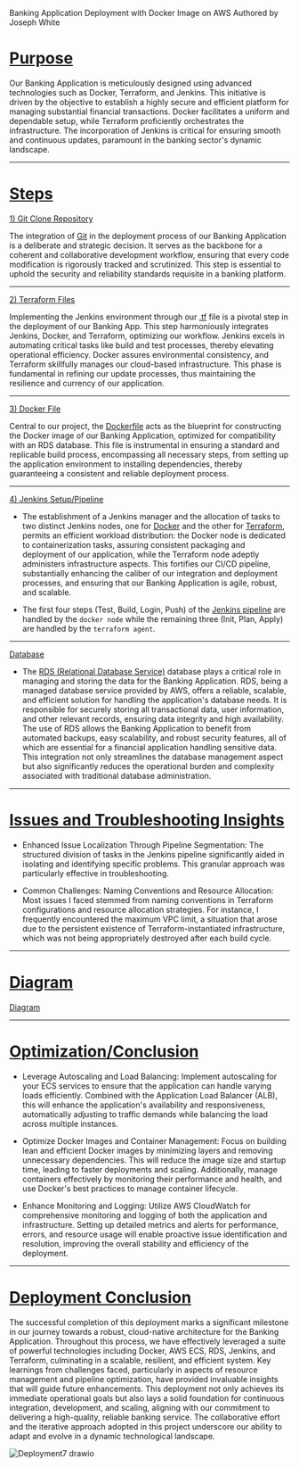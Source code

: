 Banking Application Deployment with Docker Image on AWS
Authored by Joseph White
# <ins>Purpose</ins>

Our Banking Application is meticulously designed using advanced technologies such as Docker, Terraform, and Jenkins. This initiative is driven by the objective to establish a highly secure and efficient platform for managing substantial financial transactions. Docker facilitates a uniform and dependable setup, while Terraform proficiently orchestrates the infrastructure. The 
incorporation of Jenkins is critical for ensuring smooth and continuous updates, paramount in the banking sector's dynamic landscape.
__________________
# <ins> Steps </ins>

<ins>1) Git Clone Repository</ins>

The integration of [Git](https://github.com/z0sun/runit/blob/main/gitclone.md) in the deployment process of our Banking Application is a deliberate and strategic decision. It serves as the backbone for a coherent and collaborative development workflow, ensuring that every code modification is rigorously tracked and scrutinized. This step is essential to uphold the security and reliability standards requisite in a banking platform.
____________________
<ins>2) Terraform Files</ins>

Implementing the Jenkins environment through our [.tf](https://github.com/z0sun/Deployment7/blob/main/intTerraform/jenkinsdocterra.tf) file is a pivotal step in the deployment of our Banking App. This step harmoniously integrates Jenkins, Docker, and Terraform, optimizing our workflow. Jenkins excels in automating critical tasks like build and test processes, thereby elevating operational efficiency. Docker assures environmental consistency, and Terraform skillfully manages our cloud-based infrastructure. This phase is fundamental in refining our update processes, thus maintaining the resilience and currency of our application.
_______________
<ins>3) Docker File</ins>

Central to our project, the [Dockerfile](https://github.com/z0sun/Deployment7/blob/main/dockerfile) acts as the blueprint for constructing the Docker image of our Banking Application, optimized for compatibility with an RDS database. This file is instrumental in ensuring a standard and replicable build process, encompassing all necessary steps, from setting up the application environment to installing dependencies, thereby guaranteeing a consistent and reliable deployment process.
_________________
<ins>4) Jenkins Setup/Pipeline</ins>

- The establishment of a Jenkins manager and the allocation of tasks to two distinct Jenkins nodes, one for [Docker](https://github.com/z0sun/Deployment7/blob/main/Docker%20Agent.png) and the other for [Terraform](https://github.com/z0sun/Deployment7/blob/main/Terraform%20Agent.png), permits an efficient workload distribution: the Docker node is dedicated to containerization tasks, assuring consistent packaging and deployment of our application, while the Terraform node adeptly administers infrastructure aspects. This fortifies our CI/CD pipeline, substantially enhancing the caliber of our integration and deployment processes, and ensuring that our Banking Application is agile, robust, and scalable.

- The first four steps (Test, Build, Login, Push) of the [Jenkins pipeline](https://github.com/z0sun/Deployment7/blob/main/Build%20Stages.png) are handled by the `docker node` while the remaining three (Init, Plan, Apply) are handled by the `terraform agent`.
_________________

<ins>Database</ins> 

- The [RDS (Relational Database Service)](https://github.com/z0sun/Deployment7/blob/main/database.py) database plays a critical role in managing and storing the data for the Banking Application. RDS, being a managed database service provided by AWS, offers a reliable, scalable, and efficient solution for handling the application's database needs. It is responsible for securely storing all transactional data, user information, and other relevant records, ensuring data integrity and high availability. The use of RDS allows the Banking Application to benefit from automated backups, easy scalability, and robust security features, all of which are essential for a financial application handling sensitive data. This integration not only streamlines the database management aspect but also significantly reduces the operational burden and complexity associated with traditional database administration.
_______________

# <ins>Issues and Troubleshooting Insights</ins>
- Enhanced Issue Localization Through Pipeline Segmentation: The structured division of tasks in the Jenkins pipeline significantly aided in isolating and identifying specific problems. This granular approach was particularly effective in troubleshooting.

- Common Challenges: Naming Conventions and Resource Allocation: Most issues I faced stemmed from naming conventions in Terraform configurations and resource allocation strategies. For instance, I frequently encountered the maximum VPC limit, a situation that arose due to the persistent existence of Terraform-instantiated infrastructure, which was not being appropriately destroyed after each build cycle.
_______________

# <ins>Diagram</ins>

[Diagram](https://github.com/z0sun/Deployment7/blob/main/Deployment7.drawio.png)
________________

# <ins>Optimization/Conclusion</ins> 

- Leverage Autoscaling and Load Balancing: Implement autoscaling for your ECS services to ensure that the application can handle varying loads efficiently. Combined with the Application Load Balancer (ALB), this will enhance the application's availability and responsiveness, automatically adjusting to traffic demands while balancing the load across multiple instances.

- Optimize Docker Images and Container Management: Focus on building lean and efficient Docker images by minimizing layers and removing unnecessary dependencies. This will reduce the image size and startup time, leading to faster deployments and scaling. Additionally, manage containers effectively by monitoring their performance and health, and use Docker's best practices to manage container lifecycle.

 - Enhance Monitoring and Logging: Utilize AWS CloudWatch for comprehensive monitoring and logging of both the application and infrastructure. Setting up detailed metrics and alerts for performance, errors, and resource usage will enable proactive issue identification and resolution, improving the overall stability and efficiency of the deployment.
___________________

# <ins>Deployment Conclusion</ins>
The successful completion of this deployment marks a significant milestone in our journey towards a robust, cloud-native architecture for the Banking Application. Throughout this process, we have effectively leveraged a suite of powerful technologies including Docker, AWS ECS, RDS, Jenkins, and Terraform, culminating in a scalable, resilient, and efficient system. Key learnings from challenges faced, particularly in aspects of resource management and pipeline optimization, have provided invaluable insights that will guide future enhancements. This deployment not only achieves its immediate operational goals but also lays a solid foundation for continuous integration, development, and scaling, aligning with our commitment to delivering a high-quality, reliable banking service. The collaborative effort and the iterative approach adopted in this project underscore our ability to adapt and evolve in a dynamic technological landscape.



![Deployment7 drawio](https://github.com/z0sun/Deployment7/assets/135557197/b12db759-62d3-4f17-95a8-a6a4eab0a732)





